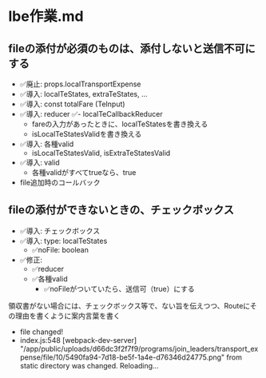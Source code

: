 # lbe作業.md

## fileの添付が必須のものは、添付しないと送信不可にする
- ✅廃止: props.localTransportExpense
- ✅導入: localTeStates, extraTeStates, ...
- ✅導入: const totalFare (TeInput)
- ✅導入: reducer
  ✅- localTeCallbackReducer
    - fareの入力があったときに、localTeStatesを書き換える
    - isLocalTeStatesValidを書き換える
- ✅導入: 各種valid
  - isLocalTeStatesValid, isExtraTeStatesValid
- ✅導入: valid
  - 各種validがすべてtrueなら、true
- file追加時のコールバック


## fileの添付ができないときの、チェックボックス
- ✅導入: チェックボックス
- ✅導入: type: localTeStates
  - ✅noFile: boolean
- ✅修正:
  - ✅reducer
  - ✅各種valid
    - ✅noFileがついていたら、送信可（true）にする

領収書がない場合には、チェックボックス等で、ない旨を伝えつつ、Routeにその理由を書くように案内言葉を書く


- file changed!
- index.js:548 [webpack-dev-server] "/app/public/uploads/d66dc3f2f7f9/programs/join_leaders/transport_expense/file/10/5490fa94-7d18-be5f-1a4e-d76346d24775.png" from static directory was changed. Reloading...

